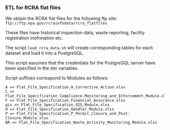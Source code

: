 ### ETL for RCRA flat files ###

We obtain the RCRA flat files for the following ftp site: `ftp://ftp.epa.gov/rcrainfodata/rcra_flatfiles`

These files have historical inspection data, waste reporting, facility registration inofrmation etc.

The script `load_rcra_data.sh` will create corresponding tables for each dataset and load it into a PostgreSQL. 

This script assumes that the credentials for the PostgreSQL server have been specified in the `ENV` variables. 

Script suffixes correspond to Modules as follows:

```
A => Flat_File_Specification_A_Corrective_Action.xlsx
C => Flat_File_Specification_Compliance_Monitoring_and_Enforcement_Module.xlsx
F => Flat_File_Specification_Financial_Assurance.xlsx
gis => Flat_File_Specification_GIS_Module.xlsx
H => Flat_File_Specification_Handler_Module.xlsx
P => Flat_File_Specification_P_Permit_Closure_and_Post-Closure_Module.xlsx
BR => Flat_File_Specification_Waste_Activity_Monitoring_Module.xlsx
```
